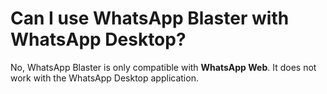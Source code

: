 # Can I use WhatsApp Blaster with WhatsApp Desktop?

No, WhatsApp Blaster is only compatible with **WhatsApp Web**. It does not work with the WhatsApp Desktop application.
